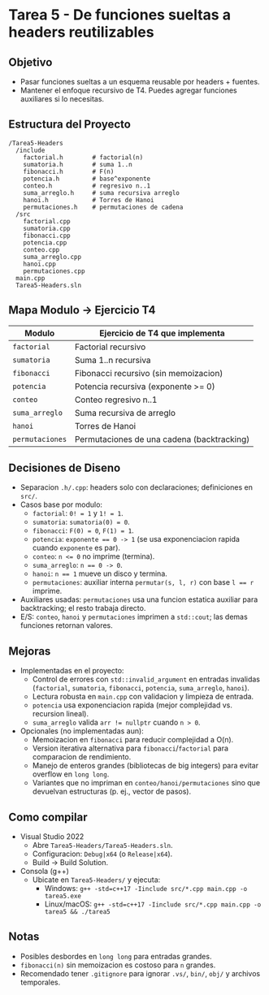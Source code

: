 # Tarea 5 - De funciones sueltas a headers reutilizables

## Objetivo
- Pasar funciones sueltas a un esquema reusable por headers + fuentes.
- Mantener el enfoque recursivo de T4. Puedes agregar funciones auxiliares si lo necesitas.

## Estructura del Proyecto 
```
/Tarea5-Headers
  /include
    factorial.h        # factorial(n)
    sumatoria.h        # suma 1..n
    fibonacci.h        # F(n)
    potencia.h         # base^exponente
    conteo.h           # regresivo n..1
    suma_arreglo.h     # suma recursiva arreglo
    hanoi.h            # Torres de Hanoi
    permutaciones.h    # permutaciones de cadena
  /src
    factorial.cpp
    sumatoria.cpp
    fibonacci.cpp
    potencia.cpp
    conteo.cpp
    suma_arreglo.cpp
    hanoi.cpp
    permutaciones.cpp
  main.cpp
  Tarea5-Headers.sln

```

## Mapa Modulo -> Ejercicio T4
| Modulo             | Ejercicio de T4 que implementa |
|--------------------|---------------------------------|
| `factorial`        | Factorial recursivo             |
| `sumatoria`        | Suma 1..n recursiva             |
| `fibonacci`        | Fibonacci recursivo (sin memoizacion) |
| `potencia`         | Potencia recursiva (exponente >= 0) |
| `conteo`           | Conteo regresivo n..1           |
| `suma_arreglo`     | Suma recursiva de arreglo       |
| `hanoi`            | Torres de Hanoi                 |
| `permutaciones`    | Permutaciones de una cadena (backtracking) |

## Decisiones de Diseno
- Separacion `.h/.cpp`: headers solo con declaraciones; definiciones en `src/`.
- Casos base por modulo:
  - `factorial`: `0! = 1` y `1! = 1`.
  - `sumatoria`: `sumatoria(0) = 0`.
  - `fibonacci`: `F(0) = 0`, `F(1) = 1`.
  - `potencia`: `exponente == 0 -> 1` (se usa exponenciacion rapida cuando `exponente` es par).
  - `conteo`: `n <= 0` no imprime (termina).
  - `suma_arreglo`: `n == 0 -> 0`.
  - `hanoi`: `n == 1` mueve un disco y termina.
  - `permutaciones`: auxiliar interna `permutar(s, l, r)` con base `l == r` imprime.
- Auxiliares usadas: `permutaciones` usa una funcion estatica auxiliar para backtracking; el resto trabaja directo.
- E/S: `conteo`, `hanoi` y `permutaciones` imprimen a `std::cout`; las demas funciones retornan valores.

## Mejoras
- Implementadas en el proyecto:
  - Control de errores con `std::invalid_argument` en entradas invalidas (`factorial`, `sumatoria`, `fibonacci`, `potencia`, `suma_arreglo`, `hanoi`).
  - Lectura robusta en `main.cpp` con validacion y limpieza de entrada.
  - `potencia` usa exponenciacion rapida (mejor complejidad vs. recursion lineal).
  - `suma_arreglo` valida `arr != nullptr` cuando `n > 0`.
- Opcionales (no implementadas aun):
  - Memoizacion en `fibonacci` para reducir complejidad a O(n).
  - Version iterativa alternativa para `fibonacci`/`factorial` para comparacion de rendimiento.
  - Manejo de enteros grandes (bibliotecas de big integers) para evitar overflow en `long long`.
  - Variantes que no impriman en `conteo/hanoi/permutaciones` sino que devuelvan estructuras (p. ej., vector de pasos).


## Como compilar
- Visual Studio 2022
  - Abre `Tarea5-Headers/Tarea5-Headers.sln`.
  - Configuracion: `Debug|x64` (o `Release|x64`).
  - Build -> Build Solution.
- Consola (g++)
  - Ubicate en `Tarea5-Headers/` y ejecuta:
    - Windows: `g++ -std=c++17 -Iinclude src/*.cpp main.cpp -o tarea5.exe`
    - Linux/macOS: `g++ -std=c++17 -Iinclude src/*.cpp main.cpp -o tarea5 && ./tarea5`

## Notas
- Posibles desbordes en `long long` para entradas grandes.
- `fibonacci(n)` sin memoizacion es costoso para `n` grandes.
- Recomendado tener `.gitignore` para ignorar `.vs/`, `bin/`, `obj/` y archivos temporales.

